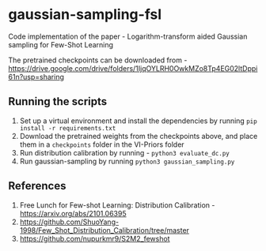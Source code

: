# gaussian-sampling-fsl
Code implementation of the paper -  Logarithm-transform aided Gaussian sampling for Few-Shot Learning

The pretrained checkpoints can be downloaded from - https://drive.google.com/drive/folders/1IjqOYLRH0OwkMZo8Tp4EG02ltDppi61n?usp=sharing

## Running the scripts
1) Set up a virtual environment and install the dependencies by running `pip install -r requirements.txt`
2) Download the pretrained weights from the checkpoints above, and place them in a `checkpoints` folder in the VI-Priors folder
3) Run distribution calibration by running - `python3 evaluate_dc.py`
4) Run gaussian-sampling by running `python3 gaussian_sampling.py`

## References

1) Free Lunch for Few-shot Learning: Distribution Calibration - https://arxiv.org/abs/2101.06395
2) https://github.com/ShuoYang-1998/Few_Shot_Distribution_Calibration/tree/master
3) https://github.com/nupurkmr9/S2M2_fewshot
